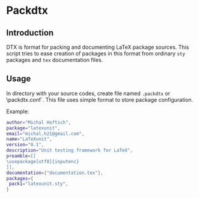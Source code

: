 # Packdtx 
## Introduction

DTX is format for packing and documenting LaTeX package sources. This script tries to ease creation of 
packages in this format from ordinary `sty` packages and `tex` documentation files.  

## Usage

In directory with your source codes, create file named `.packdtx` or \packdtx.conf`. This file uses simple format to store package configuration. 

Example:

```lua
author="Michal Hoftich",
package="latexunit",
email="michal.h21@gmail.com",
name="LaTeXunit",
version="0.1",
description="Unit testing framework for LaTeX",
preamble=[[
\usepackage[utf8]{inputenc}
]],
documentation={"documentation.tex"},
packages={
 pack1="latexunit.sty",
}
```


